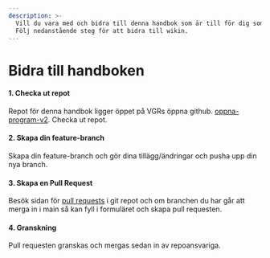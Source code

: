 ```yaml
---
description: >-
  Vill du vara med och bidra till denna handbok som är till för dig som redan bedriver eller är i fart att starta upp ett mjukvaruutvecklings initiativ inom VGR. Det finns mycket kompetens kring mjukvaruutveckling inom VGR och genom att bidra till denna wikin kan vi gemensamt ta del av varandras kompetens. 
  Följ nedanstående steg för att bidra till wikin.
---
```


# Bidra till handboken



#### 1. Checka ut repot
Repot för denna handbok ligger öppet på VGRs öppna github. [oppna-program-v2](https://github.com/Vastra-Gotalandsregionen/oppna-program-v2.git). Checka ut repot. 

#### 2. Skapa din feature-branch
Skapa din feature-branch och gör dina tillägg/ändringar och pusha upp din nya branch. 

#### 3. Skapa en Pull Request  
Besök sidan för [pull requests](https://github.com/Vastra-Gotalandsregionen/oppna-program-v2/pulls) i git repot och om branchen du har går att merga in i main så kan fyll i formuläret och skapa pull requesten.

#### 4. Granskning  
Pull requesten granskas och mergas sedan in av repoansvariga. 
